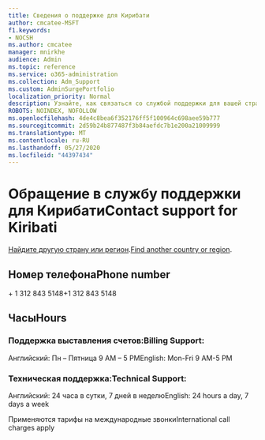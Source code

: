 ```yaml
---
title: Сведения о поддержке для Кирибати
author: cmcatee-MSFT
f1.keywords:
- NOCSH
ms.author: cmcatee
manager: mnirkhe
audience: Admin
ms.topic: reference
ms.service: o365-administration
ms.collection: Adm_Support
ms.custom: AdminSurgePortfolio
localization_priority: Normal
description: Узнайте, как связаться со службой поддержки для вашей страны или региона.
ROBOTS: NOINDEX, NOFOLLOW
ms.openlocfilehash: 4de4c8bea6f352176ff5f100964c698aee59b777
ms.sourcegitcommit: 2d59b24b877487f3b84aefdc7b1e200a21009999
ms.translationtype: MT
ms.contentlocale: ru-RU
ms.lasthandoff: 05/27/2020
ms.locfileid: "44397434"
---
```

# <a name="contact-support-for-kiribati"></a><span data-ttu-id="42cd8-103">Обращение в службу поддержки для Кирибати</span><span class="sxs-lookup"><span data-stu-id="42cd8-103">Contact support for Kiribati</span></span>

<span data-ttu-id="42cd8-104">[Найдите другую страну или регион](../contact-support-for-business-products.md).</span><span class="sxs-lookup"><span data-stu-id="42cd8-104">[Find another country or region](../contact-support-for-business-products.md).</span></span>

## <a name="phone-number"></a><span data-ttu-id="42cd8-105">Номер телефона</span><span class="sxs-lookup"><span data-stu-id="42cd8-105">Phone number</span></span>
<span data-ttu-id="42cd8-106">+ 1 312 843 5148</span><span class="sxs-lookup"><span data-stu-id="42cd8-106">+1 312 843 5148</span></span>

## <a name="hours"></a><span data-ttu-id="42cd8-107">Часы</span><span class="sxs-lookup"><span data-stu-id="42cd8-107">Hours</span></span>
### <a name="billing-support"></a><span data-ttu-id="42cd8-108">Поддержка выставления счетов:</span><span class="sxs-lookup"><span data-stu-id="42cd8-108">Billing Support:</span></span>

<span data-ttu-id="42cd8-109">Английский: Пн – Пятница 9 AM – 5 PM</span><span class="sxs-lookup"><span data-stu-id="42cd8-109">English: Mon-Fri 9 AM-5 PM</span></span>

### <a name="technical-support"></a><span data-ttu-id="42cd8-110">Техническая поддержка:</span><span class="sxs-lookup"><span data-stu-id="42cd8-110">Technical Support:</span></span>

<span data-ttu-id="42cd8-111">Английский: 24 часа в сутки, 7 дней в неделю</span><span class="sxs-lookup"><span data-stu-id="42cd8-111">English: 24 hours a day, 7 days a week</span></span>

<span data-ttu-id="42cd8-112">Применяются тарифы на международные звонки</span><span class="sxs-lookup"><span data-stu-id="42cd8-112">International call charges apply</span></span>
